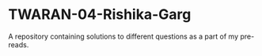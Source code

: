 # TWARAN-04-Rishika-Garg
A repository containing solutions to different questions as a part of my pre-reads.

